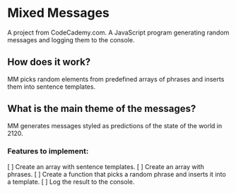 # Mixed Messages
A project from CodeCademy.com. A JavaScript program generating random messages and logging them to the console.

## How does it work?
MM picks random elements from predefined arrays of phrases and inserts them into sentence templates.

## What is the main theme of the messages?
MM generates messages styled as predictions of the state of the world in 2120.

### Features to implement:
[ ] Create an array with sentence templates.
[ ] Create an array with phrases.
[ ] Create a function that picks a random phrase and inserts it into a template.
[ ] Log the result to the console.
